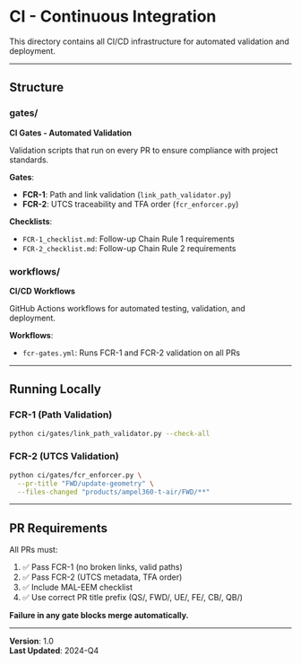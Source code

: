 # CI - Continuous Integration

This directory contains all CI/CD infrastructure for automated validation and deployment.

---

## Structure

### gates/
**CI Gates - Automated Validation**

Validation scripts that run on every PR to ensure compliance with project standards.

**Gates**:
- **FCR-1**: Path and link validation (`link_path_validator.py`)
- **FCR-2**: UTCS traceability and TFA order (`fcr_enforcer.py`)

**Checklists**:
- `FCR-1_checklist.md`: Follow-up Chain Rule 1 requirements
- `FCR-2_checklist.md`: Follow-up Chain Rule 2 requirements

### workflows/
**CI/CD Workflows**

GitHub Actions workflows for automated testing, validation, and deployment.

**Workflows**:
- `fcr-gates.yml`: Runs FCR-1 and FCR-2 validation on all PRs

---

## Running Locally

### FCR-1 (Path Validation)
```bash
python ci/gates/link_path_validator.py --check-all
```

### FCR-2 (UTCS Validation)
```bash
python ci/gates/fcr_enforcer.py \
  --pr-title "FWD/update-geometry" \
  --files-changed "products/ampel360-t-air/FWD/**"
```

---

## PR Requirements

All PRs must:
1. ✅ Pass FCR-1 (no broken links, valid paths)
2. ✅ Pass FCR-2 (UTCS metadata, TFA order)
3. ✅ Include MAL-EEM checklist
4. ✅ Use correct PR title prefix (QS/, FWD/, UE/, FE/, CB/, QB/)

**Failure in any gate blocks merge automatically.**

---

**Version**: 1.0  
**Last Updated**: 2024-Q4
